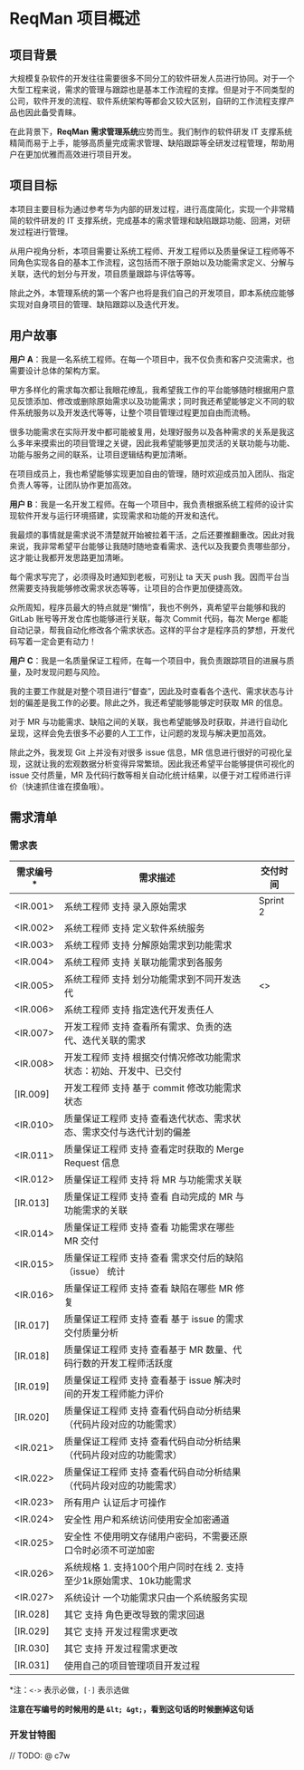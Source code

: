 # ReqMan 项目概述

## 项目背景

大规模复杂软件的开发往往需要很多不同分工的软件研发人员进行协同。对于一个大型工程来说，需求的管理与跟踪也是基本工作流程的支撑。但是对于不同类型的公司，软件开发的流程、软件系统架构等都会又较大区别，自研的工作流程支撑产品也因此备受青睐。

在此背景下，**ReqMan 需求管理系统**应势而生。我们制作的软件研发 IT 支撑系统精简而易于上手，能够高质量完成需求管理、缺陷跟踪等全研发过程管理，帮助用户在更加优雅而高效进行项目开发。

## 项目目标

本项目主要目标为通过参考华为内部的研发过程，进⾏高度简化，实现⼀个⾮常精简的软件研发的 IT ⽀撑系统，完成基本的需求管理和缺陷跟踪功能、回溯，对研发过程进行管理。 

从用户视角分析，本项目需要让系统工程师、开发工程师以及质量保证工程师等不同角色实现各自的基本工作流程，这包括而不限于原始以及功能需求定义、分解与关联，迭代的划分与开发，项目质量跟踪与评估等等。

除此之外，本管理系统的第一个客户也将是我们自己的开发项目，即本系统应能够实现对自身项目的管理、缺陷跟踪以及迭代开发。

## 用户故事

**用户 A**：我是一名系统工程师。在每一个项目中，我不仅负责和客户交流需求，也需要设计总体的架构方案。

甲方多样化的需求每次都让我眼花缭乱，我希望我工作的平台能够随时根据用户意见反馈添加、修改或删除原始需求以及功能需求；同时我还希望能够定义不同的软件系统服务以及开发迭代等等，让整个项目管理过程更加自由而流畅。

很多功能需求在实际开发中都可能被复用，处理好服务以及各种需求的关系是我这么多年来摸索出的项目管理之关键，因此我希望能够更加灵活的关联功能与功能、功能与服务之间的联系，让项目逻辑结构更加清晰。

在项目成员上，我也希望能够实现更加自由的管理，随时欢迎成员加入团队、指定负责人等等，让团队协作更加高效。

**用户 B**：我是一名开发工程师。在每一个项目中，我负责根据系统工程师的设计实现软件开发与运行环境搭建，实现需求和功能的开发和迭代。

我最烦的事情就是需求说不清楚就开始被拉着干活，之后还要推翻重改。因此对我来说，我非常希望平台能够让我随时随地查看需求、迭代以及我要负责哪些部分，这才能让我都开发思路更加清晰。

每个需求写完了，必须得及时通知到老板，可别让 ta 天天 push 我。因而平台当然需要支持我能够修改需求状态等等，让项目的合作更加便捷高效。

众所周知，程序员最大的特点就是“懒惰”，我也不例外，真希望平台能够和我的 GitLab 账号等开发仓库也能够进行关联，每次 Commit 代码，每次 Merge 都能自动记录，帮我自动化修改各个需求状态。这样的平台才是程序员的梦想，开发代码写着一定会更有动力！

**用户 C**：我是一名质量保证工程师，在每一个项目中，我负责跟踪项目的进展与质量，及时发现问题与风险。

我的主要工作就是对整个项目进行“督查”，因此及时查看各个迭代、需求状态与计划的偏差是我工作的必要。除此之外，我还希望能够能够定时获取 MR 的信息。

对于 MR 与功能需求、缺陷之间的关联，我也希望能够及时获取，并进行自动化呈现，这样会免去很多不必要的人工工作，让问题的发现与解决更加高效。

除此之外，我发现 Git 上并没有对很多 issue 信息，MR 信息进行很好的可视化呈现，这就让我的宏观数据分析变得异常繁琐。因此我还希望平台能够提供可视化的 issue 交付质量，MR 及代码行数等相关自动化统计结果，以便于对工程师进行评价（快速抓住谁在摸鱼哦）。

## 需求清单

### 需求表

| 需求编号* | 需求描述                                                     | 交付时间 |
| --------- | ------------------------------------------------------------ | -------- |
| <IR.001>  | 系统工程师 支持 录⼊原始需求                                 | Sprint 2 |
| <IR.002>  | 系统工程师 支持 定义软件系统服务                             |          |
| <IR.003>  | 系统工程师 支持 分解原始需求到功能需求                       |          |
| <IR.004>  | 系统工程师 支持 关联功能需求到各服务                         |          |
| <IR.005>  | 系统工程师 支持 划分功能需求到不同开发迭代                   | <>       |
| <IR.006>  | 系统工程师 支持 指定迭代开发责任⼈                           |          |
| <IR.007>  | 开发工程师 支持 查看所有需求、负责的迭代、迭代关联的需求     |          |
| <IR.008>  | 开发工程师 支持 根据交付情况修改功能需求状态：初始、开发中、已交付 |          |
| [IR.009]  | 开发工程师 支持 基于 commit 修改功能需求状态                 |          |
| <IR.010>  | 质量保证工程师 支持 查看迭代状态、需求状态、需求交付与迭代计划的偏差 |          |
| <IR.011>  | 质量保证工程师 支持 查看定时获取的 Merge Request 信息        |          |
| <IR.012>  | 质量保证工程师 支持 将 MR 与功能需求关联                     |          |
| [IR.013]  | 质量保证工程师 支持 查看 ⾃动完成的 MR 与功能需求的关联      |          |
| <IR.014>  | 质量保证工程师 支持 查看 功能需求在哪些 MR 交付              |          |
| <IR.015>  | 质量保证工程师 支持 查看 需求交付后的缺陷 （issue） 统计     |          |
| <IR.016>  | 质量保证工程师 支持 查看 缺陷在哪些 MR 修复                  |          |
| [IR.017]  | 质量保证工程师 支持 查看 基于 issue 的需求交付质量分析       |          |
| [IR.018]  | 质量保证工程师 支持 查看基于 MR 数量、代码⾏数的开发⼯程师活跃度 |          |
| [IR.019]  | 质量保证工程师 支持 查看基于 issue 解决时间的开发⼯程师能⼒评价 |          |
| [IR.020]  | 质量保证工程师 支持 查看代码⾃动分析结果（代码⽚段对应的功能需求） |          |
| <IR.021>  | 质量保证工程师 支持 查看代码⾃动分析结果（代码⽚段对应的功能需求） |          |
| <IR.022>  | 质量保证工程师 支持 查看代码⾃动分析结果（代码⽚段对应的功能需求） |          |
| <IR.023>  | 所有用户 认证后才可操作                                      |          |
| <IR.024>  | 安全性 用户和系统访问使用安全加密通道                        |          |
| <IR.025>  | 安全性 不使用明⽂存储用户密码，不需要还原⼝令时必须不可逆加密 |          |
| <IR.026>  | 系统规格 1. ⽀持100个用户同时在线 2. 支持⾄少1k原始需求、10k功能需求 |          |
| <IR.027>  | 系统设计 一个功能需求只由一个系统服务实现                    |          |
| [IR.028]  | 其它 支持 角色更改导致的需求回退                             |          |
| [IR.029]  | 其它 支持 开发过程需求更改                                   |          |
| [IR.030]  | 其它 支持 开发过程需求更改                                   |          |
| [IR.031]  | 使用自己的项目管理项目开发过程                               |          |

*注：`<·>` 表示必做，`[·]` 表示选做

**注意在写编号的时候用的是 `&lt; &gt;`，看到这句话的时候删掉这句话**

### 开发甘特图

// TODO: @ c7w

